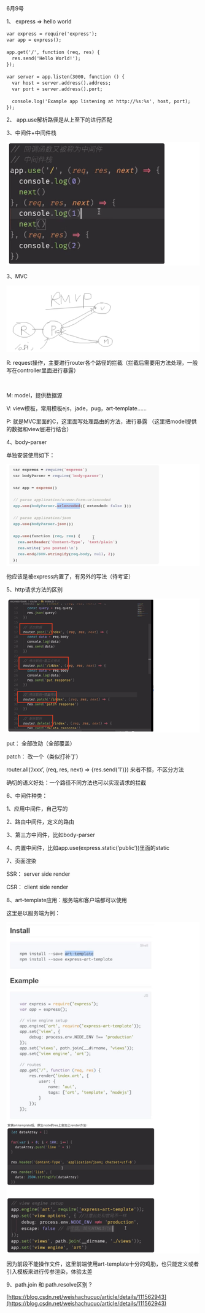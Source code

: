 6月9号

1、 express => hello world

```
var express = require('express');
var app = express();

app.get('/', function (req, res) {
  res.send('Hello World!');
});

var server = app.listen(3000, function () {
  var host = server.address().address;
  var port = server.address().port;

  console.log('Example app listening at http://%s:%s', host, port);
});
```

2、 app.use解析路径是从上至下的进行匹配

3、中间件+中间件栈

![1677224285663](image/6.9/1677224285663.png)

3、MVC

![1677224294992](image/6.9/1677224294992.png)

R: request操作，主要进行router各个路径的拦截（拦截后需要用方法处理，一般写在controller里面进行暴露）

  

M: model，提供数据源

V: view模板，常用模板ejs，jade，pug，art-template……

P: 就是MVC里面的C，这里面写处理路由的方法，进行暴露 （这里把model提供的数据和view层进行结合）

4、body-parser

单独安装使用如下：

![1677224306582](image/6.9/1677224306582.png)

他应该是被express内置了，有另外的写法（待考证）

5、http请求方法的区别

![1677224318419](image/6.9/1677224318419.png)

put： 全部改动（全部覆盖）

patch： 改一个（类似打补丁）

router.all(‘/xxx’, (req, res, next) => {res.send(’1’)})   来者不拒，不区分方法

确切的语义好处：一个路径不同方法也可以实现请求的拦截

6、中间件种类：

1、应用中间件，自己写的

2、路由中间件，定义的路由

3、第三方中间件，比如body-parser

4、内置中间件，比如app.use(express.static(’public’))里面的static

7、页面渲染

SSR： server side render

CSR： client side render

8、art-template应用：服务端和客户端都可以使用

这里是以服务端为例：

![1677224351570](image/6.9/1677224351570.png)

因为前段不能操作文件，这里前端使用art-template十分的鸡肋，也只能定义或者引入模板来进行传参渲染，体验太差

9、path.join 和 path.resolve区别？

[https://blog.csdn.net/weishachucuo/article/details/111562943](https://blog.csdn.net/weishachucuo/article/details/111562943)
